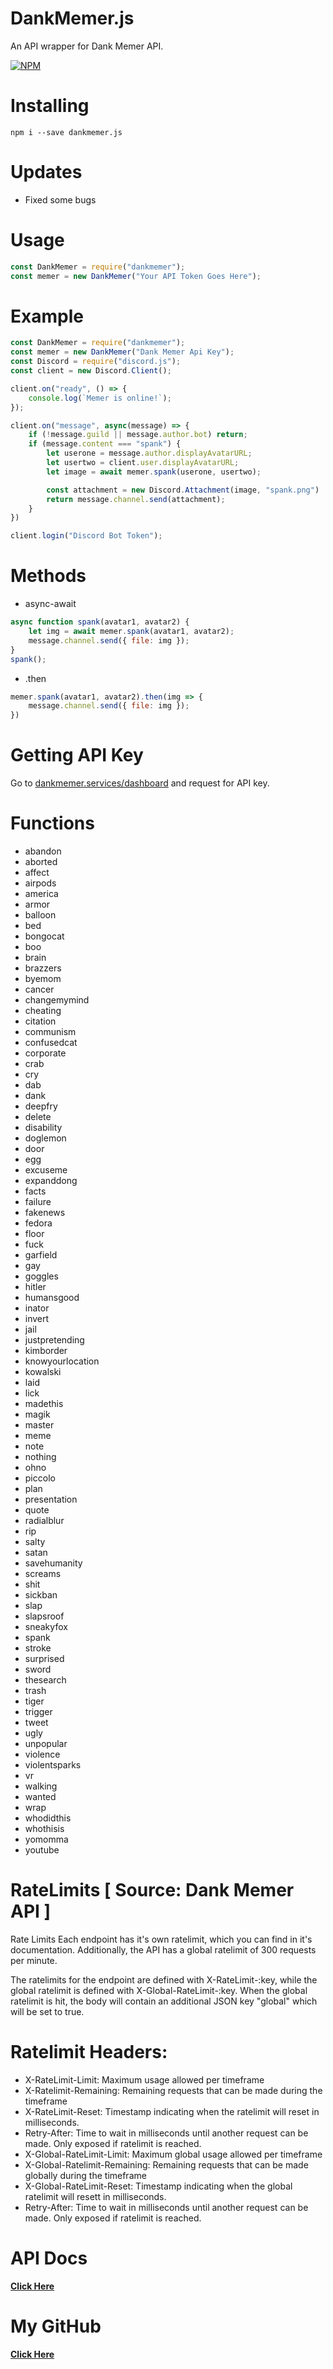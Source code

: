 # DankMemer.js
An API wrapper for Dank Memer API.

[![NPM](https://nodei.co/npm/dankmemer.png)](https://nodei.co/npm/dankmemer/)

# Installing
`npm i --save dankmemer.js`

# Updates
- Fixed some bugs

# Usage
```js
const DankMemer = require("dankmemer");
const memer = new DankMemer("Your API Token Goes Here");
```

# Example
```js
const DankMemer = require("dankmemer");
const memer = new DankMemer("Dank Memer Api Key");
const Discord = require("discord.js");
const client = new Discord.Client();

client.on("ready", () => {
    console.log(`Memer is online!`);
});

client.on("message", async(message) => {
    if (!message.guild || message.author.bot) return;
    if (message.content === "spank") {
        let userone = message.author.displayAvatarURL;
        let usertwo = client.user.displayAvatarURL;
        let image = await memer.spank(userone, usertwo);

        const attachment = new Discord.Attachment(image, "spank.png")
        return message.channel.send(attachment);
    }
})

client.login("Discord Bot Token");
```

# Methods
- async-await
```js
async function spank(avatar1, avatar2) {
    let img = await memer.spank(avatar1, avatar2);
    message.channel.send({ file: img });
}
spank();
```

- .then
```js
memer.spank(avatar1, avatar2).then(img => {
    message.channel.send({ file: img });
})
```
# Getting API Key
Go to [dankmemer.services/dashboard](https://dankmemer.services/dashboard) and request for API key.

# Functions
- abandon
- aborted
- affect
- airpods
- america
- armor
- balloon
- bed
- bongocat
- boo
- brain
- brazzers
- byemom
- cancer
- changemymind
- cheating
- citation
- communism
- confusedcat
- corporate
- crab
- cry
- dab
- dank
- deepfry
- delete
- disability
- doglemon
- door
- egg
- excuseme
- expanddong
- facts
- failure
- fakenews
- fedora
- floor
- fuck
- garfield
- gay
- goggles
- hitler
- humansgood
- inator
- invert
- jail
- justpretending
- kimborder
- knowyourlocation
- kowalski
- laid
- lick
- madethis
- magik
- master
- meme
- note
- nothing
- ohno
- piccolo
- plan
- presentation
- quote
- radialblur
- rip
- salty
- satan
- savehumanity
- screams
- shit
- sickban
- slap
- slapsroof
- sneakyfox
- spank
- stroke
- surprised
- sword
- thesearch
- trash
- tiger
- trigger
- tweet
- ugly
- unpopular
- violence
- violentsparks
- vr
- walking
- wanted
- wrap
- whodidthis
- whothisis
- yomomma
- youtube

# RateLimits [ Source: Dank Memer API ]
Rate Limits
Each endpoint has it's own ratelimit, which you can find in it's documentation. Additionally, the API has a global ratelimit of 300 requests per minute.

The ratelimits for the endpoint are defined with X-RateLimit-:key, while the global ratelimit is defined with X-Global-RateLimit-:key.
When the global ratelimit is hit, the body will contain an additional JSON key "global" which will be set to true.

# Ratelimit Headers:
- X-RateLimit-Limit: Maximum usage allowed per timeframe
- X-Ratelimit-Remaining: Remaining requests that can be made during the timeframe
- X-RateLimit-Reset: Timestamp indicating when the ratelimit will reset in milliseconds.
- Retry-After: Time to wait in milliseconds until another request can be made. Only exposed if ratelimit is reached.
- X-Global-RateLimit-Limit: Maximum global usage allowed per timeframe
- X-Global-Ratelimit-Remaining: Remaining requests that can be made globally during the timeframe
- X-Global-RateLimit-Reset: Timestamp indicating when the global ratelimit will resett in milliseconds.
- Retry-After: Time to wait in milliseconds until another request can be made. Only exposed if ratelimit is reached.

# API Docs
**[Click Here](https://dankmemer.services/documentation)**

# My GitHub
**[Click Here](https://github.com/INEX07)**
